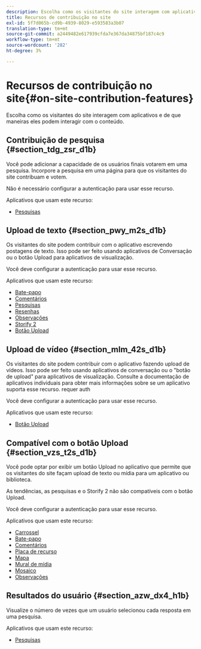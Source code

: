 ```yaml
---
description: Escolha como os visitantes do site interagem com aplicativos e de que maneiras eles podem interagir com o conteúdo.
title: Recursos de contribuição no site
exl-id: 5f7d065b-cd9b-4939-8029-e593583a3b07
translation-type: tm+mt
source-git-commit: a2449482e617939cfda7e367da34875bf187c4c9
workflow-type: tm+mt
source-wordcount: '282'
ht-degree: 3%

---
```


# Recursos de contribuição no site{#on-site-contribution-features}

Escolha como os visitantes do site interagem com aplicativos e de que maneiras eles podem interagir com o conteúdo.

## Contribuição de pesquisa {#section_tdg_zsr_d1b}

Você pode adicionar a capacidade de os usuários finais votarem em uma pesquisa. Incorpore a pesquisa em uma página para que os visitantes do site contribuam e votem.

Não é necessário configurar a autenticação para usar esse recurso.

Aplicativos que usam este recurso:

* [Pesquisas](../c-about-apps/c-polls-app/c-polls-app.md#c_polls_app)

## Upload de texto {#section_pwy_m2s_d1b}

Os visitantes do site podem contribuir com o aplicativo escrevendo postagens de texto. Isso pode ser feito usando aplicativos de Conversação ou o botão Upload para aplicativos de visualização.

Você deve configurar a autenticação para usar esse recurso.

Aplicativos que usam este recurso:

* [Bate-papo](../c-about-apps/c-chat-app/c-chat-app.md#c_chat_app)
* [Comentários](/help/using/c-about-apps/c-comments/c-comments.md)
* [Pesquisas](../c-about-apps/c-polls-app/c-polls-app.md#c_polls_app)
* [Resenhas](../c-about-apps/c-reviews-app/c-reviews-app.md#c_reviews_app)
* [Observações](../c-about-apps/c-sidenotes-app/c-sidenotes-app.md#c_sidenotes_app)
* [Storify 2](../c-about-apps/c-storify2/c-storify2.md#c_storify2)
* [Botão Upload](../c-about-apps/c-upload-button-app/c-upload-button-app.md#c_upload_button_app)

## Upload de vídeo {#section_mlm_42s_d1b}

Os visitantes do site podem contribuir com o aplicativo fazendo upload de vídeos. Isso pode ser feito usando aplicativos de conversação ou o &quot;botão de upload&quot; para aplicativos de visualização. Consulte a documentação de aplicativos individuais para obter mais informações sobre se um aplicativo suporta esse recurso. requer auth

Você deve configurar a autenticação para usar esse recurso.

Aplicativos que usam este recurso:

* [Botão Upload](../c-about-apps/c-upload-button-app/c-upload-button-app.md#c_upload_button_app)

## Compatível com o botão Upload {#section_vzs_t2s_d1b}

Você pode optar por exibir um botão Upload no aplicativo que permite que os visitantes do site façam upload de texto ou mídia para um aplicativo ou biblioteca.

As tendências, as pesquisas e o Storify 2 não são compatíveis com o botão Upload.

Você deve configurar a autenticação para usar esse recurso.

Aplicativos que usam este recurso:

* [Carrossel](../c-about-apps/c-carousel-app/c-carousel-app.md#c_carousel_app)
* [Bate-papo](../c-about-apps/c-chat-app/c-chat-app.md#c_chat_app)
* [Comentários](/help/using/c-about-apps/c-comments/c-comments.md)
* [Placa de recurso](../c-about-apps/c-feature-card-app/c-feature-card-app.md#c_feature_card_app)
* [Mapa](../c-about-apps/c-map-app/c-map-app.md#c_map_app)
* [Mural de mídia](../c-about-apps/c-media-wall-app/c-media-wall-app.md#c_media_wall_app)
* [Mosaico](../c-about-apps/c-mosaic-app/c-mosaic-app.md#c_mosaic_app)
* [Observações](../c-about-apps/c-sidenotes-app/c-sidenotes-app.md#c_sidenotes_app)

## Resultados do usuário {#section_azw_dx4_h1b}

Visualize o número de vezes que um usuário selecionou cada resposta em uma pesquisa.

Aplicativos que usam este recurso:

* [Pesquisas](../c-about-apps/c-polls-app/c-polls-app.md#c_polls_app)
